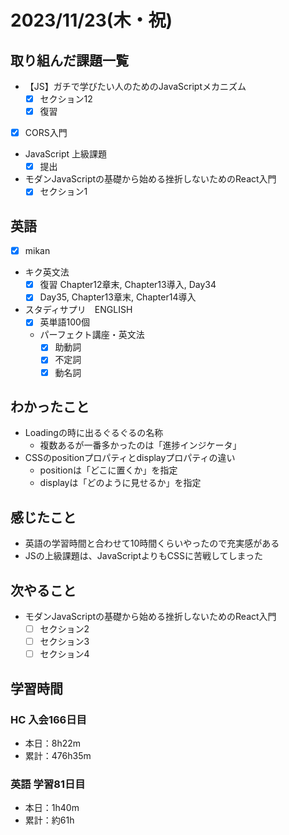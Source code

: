 # 2023/11/23(木・祝)

## 取り組んだ課題一覧

- 【JS】ガチで学びたい人のためのJavaScriptメカニズム
  - [x] セクション12
  - [x] 復習

- [x] CORS入門

- JavaScript 上級課題
  - [x] 提出

- モダンJavaScriptの基礎から始める挫折しないためのReact入門
  - [x] セクション1

## 英語

- [x] mikan

- キク英文法
  - [x] 復習 Chapter12章末, Chapter13導入, Day34
  - [x] Day35, Chapter13章末, Chapter14導入

- スタディサプリ　ENGLISH
  - [x] 英単語100個
  - パーフェクト講座・英文法
    - [x] 助動詞
    - [x] 不定詞
    - [x] 動名詞

## わかったこと

- Loadingの時に出るぐるぐるの名称
  - 複数あるが一番多かったのは「進捗インジケータ」
- CSSのpositionプロパティとdisplayプロパティの違い
  - positionは「どこに置くか」を指定
  - displayは「どのように見せるか」を指定

## 感じたこと

- 英語の学習時間と合わせて10時間くらいやったので充実感がある
- JSの上級課題は、JavaScriptよりもCSSに苦戦してしまった

## 次やること

- モダンJavaScriptの基礎から始める挫折しないためのReact入門
  - [ ] セクション2
  - [ ] セクション3
  - [ ] セクション4

## 学習時間

### HC 入会166日目

- 本日：8h22m
- 累計：476h35m

### 英語 学習81日目

- 本日：1h40m
- 累計：約61h
